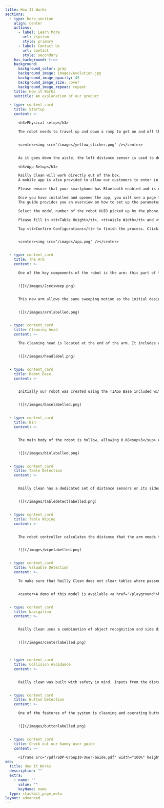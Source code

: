 ```yaml
---
title: How It Works
sections:
  - type: hero_section
    align: center
    actions:
      - label: Learn More
        url: /system
        style: primary
      - label: Contact Us
        url: contact
        style: secondary
    has_background: true
    background:
      background_color: gray
      background_image: images/evolution.jpg
      background_image_opacity: 45
      background_image_size: cover
      background_image_repeat: repeat
    title: How it Works
    subtitle: An explanation of our product

  - type: content_card
    title: Startup
    content: >-

      <h3>Physical setup</h3>

      The robot needs to travel up and down a ramp to get on and off the train. Once in the carriage, it will centre itself using the included stickers placed on doors.


      <center><img src="/images/yellow_sticker.png" /></center>


      As it goes down the aisle, the left distance sensor is used to detect the presence of a table. Upon reaching a table, the robot moves into position to begin wiping as well as opening its bin compartment. It first assesses whether there are any valuables in the way before wiping, and avoids cleaning the section if so. If it deems the section clear of valuables, the robot will wipe with a sponge attached to the end of the arm to clean the table, while pulling rubbish towards it and into the integrated bin. Once a table has been cleaned, the robot reverts back to detecting tables, finding and cleaning them as it goes, as well as turning around at the end of carriage around to clean the other side of the carriage. Once all the tables have been cleaned and the robot has reached the door it came in through, the front camera is used to detect the button to operate the door, cleaning it before pressing it to exit the carriage.

      <h3>App Setup</h3>

      Railly Clean will work directly out of the box.
      A mobile app is also provided to allow our customers to enter in certain setup parameters to customise and optimise Railly Clean to different trains, right on your smartphones.

      Please ensure that your smartphone has Bluetooth enabled and is connected to the Internet—this allows us to bring Railly Clean important updates!

      Once you have installed and opened the app, you will see a page to enter in different parameters.
      The guide provides you an overview on how to set up the parameters.

      Select the model number of the robot UUID picked up by the phone’s Bluetooth connection.

      Please fill in <tt>Table Height</tt>, <tt>Aisle Width</tt> and <tt>Pole Width</tt> to optimise the robot’s performance.

      Tap <tt>Confirm Configurations</tt> to finish the process. Clicking this button will transfer the environment setup data to the robot.


      <center><img src="/images/app.png" /></center>


  - type: content_card
    title: The Arm
    content: >-

      One of the key components of the robot is the arm: this part of the robot underwent the most changes as the project progressed. Initially the design planned to use a pre-made arm (the Pincher X 100 Robotic Arm). However, its small size was rather ineffective for the job. The second iteration of the arm was a two-section arm that allowed for movement in the middle joint. While it worked well for wiping tables, the arm principally was too large and didn’t tuck down to a small enough size for moving through the carriage's door.


      ![](/images/2secsweep.png)


      This new arm allows the same sweeping motion as the initial design but is much more flexible, allowing the arm to tuck into a smaller volume when not in use. The final design initially proved difficult to control; the additional joint required creating a new dedicated kinematics function to calculate the position and force the motors need to carry out the sweeping motion. Despite this initial setback, the arm now has a smooth and consistent sweeping motion which cleans the table and pushes rubbish into its bin.


      ![](/images/armlabelled.png)


  - type: content_card
    title: Cleaning head
    content: >-

      The cleaning head is located at the end of the arm. It includes a sponge, a main flat section with a pressure sensor on the bottom and an appendage which is used to clean and press buttons. The sponge is used to clean the tables by applying a cleaning solution as the arm wipes. The pressure sensor is used for feedback, so the controller can check that the robot is applying enough pressure on the table to clean effectively and can adjust the position of the arm accordingly. The flat shape of the head allows rubbish to be pushed towards the bin. The ‘wings’ on either side of the head are used to prevent rubbish from being pushed out of the way, guiding it instead into the middle of the head so it ends up in the bin.


      ![](/images/headlabel.png)


  - type: content_card
    title: Robot Base
    content: >-


      Initially our robot was created using the TIAGo Base included with Webots. This off-the-shelf component allowed us to begin working on the movement and detection functions of the robot immediately. However the base included several components that we didn’t need and was unstable, lacking the ability to turn nicely in a confined area. Taking inspiration from the KUKA youBot (also included with Webots), we created a new base that uses omnidirectional mecanum wheels. These wheels' unique design allows the robot to move in all four directions without rotating. This design change not only makes the cleaning process faster, but also makes the robot more efficient with less time spent on turning and correcting its position.


      ![](/images/baselabelled.png)


  - type: content_card
    title: Bin
    content: >-


      The main body of the robot is hollow, allowing 0.08<sup>3</sup> of rubbish swept off tables to be stored in a bin bag put in the compartment by the cleaner. On the bin side of the robot, the body is split in half: the top section is hinged and controlled by a motor, allowing access to the bin interior, while the bottom section houses the side distance sensor used for detecting tables. When the system is in place for wiping a table, the bin opens outward for rubbish to fall in. During normal movement the bin is closed. Inside the bin, a ceiling sensor is used to determine the rubbish collection level.


      ![](/images/binlabelled.png)


  - type: content_card
    title: Table Detection
    content: >-


      Railly Clean has a dedicated set of distance sensors on its sides. As the system moves through the carriage, the sensors are constantly scanning perpendicular to the direction of movement. The readings are fed back into the controller. The controller detects a table when a set of successive readings match the pattern for a train table, indicating that the robot just moved from a seat to empty space to the table pole. The robot then has to move back to the edge of table and starts the cleaning process, in which the robot computes and carries out as many sweeps as needed at the table.


      ![](/images/tabledetectlabelled.png)


  - type: content_card
    title: Table Wiping
    content: >-


      The robot controller calculates the distance that the arm needs to extend out based on the readings of the left distance sensor. The kinematics function then calculates the joint positions necessary to complete a cleaning sweep of that section of the table. In the case of unexpected failure during a sweep, the robot will simply tuck the arm back into its deactivated position, and then attempt the next sweep. This added fail-safe mechanism improves the system robustness by preventing the robot from getting stuck during its run.


      ![](/images/wipelabelled.png)


  - type: content_card
    title: Valuable Detection
    content: >-

      To make sure that Railly Clean does not clear tables where passengers might have left their valuables behind, we have created a valuable detection algorithm. To do this we have trained a classification model to distinguish between cleanable and valuable items and surfaces. We achieved this by using transfer learning and retraining the SOTA EfficientNet model for image classification. We used Tensorflow to train out model and create a tflite version which is optimized to work on devices with lower computational power like a Raspberry Pi. This means our model can work and give inferences entirely locally without relying on an hosted API making it secure and privacy friendly. By the help of a large dataset of pictures we collected, we were successfully able to repurpose the general image classification EfficientNet model to a highly accurate valuable vs cleanable classifier. The accuracy of our classifications is around 99%! Now whenever we detect a table, we first take a picture, which our model classifies as valuable or cleanable. The robot will skip to the next section of the table upon classifying an object as valuable.


      <center>A demo of this model is available <a href="/playground">here</a> to explore.</center>


  - type: content_card
    title: Navigation
    content: >-


      Railly Clean uses a combination of object recognition and side distance sensors to keep itself centred in the aisle. Two distance sensors on the left and right side of the robot, pointing at the walls, provide feedback about the position relative to the sides of the train. The robot uses an image recognition algorithm on the input from the camera to detect the sticker at either end of the carriage, adjusting its rotation relative to the location of the sticker.


      ![](/images/centerlabelled.png)



  - type: content_card
    title: Collision Avoidance
    content: >-


      Railly clean was built with safety in mind. Inputs from the distance sensors are continually fed into the controller to make sure that the robot isn’t about to collide with anything. In the event of an object being in the way of the robot, it uses its camera to distinguish between the end of the carriage (identified by the included sticker) and any other object that may be cause an obstruction.


  - type: content_card
    title: Button Detection
    content: >-

      One of the features of the system is cleaning and operating buttons. This is an important feature as the robot navigates the train and moves in and out of carriages autonomously. Railly Clean uses image recognition to identify buttons. Once a button has been identified, the image from the camera is passed to the controller for vision processing in Python. The position in 2D from the camera is converted to a 3D position relative to the arm. The kinematics controller then calculates the movements required to move the button pressing appendage to the button, before prompting the robot to press.


      ![](/images/buttonlabelled.png)


  - type: content_card
    title: Check out our handy user guide
    content: >-

      <iframe src="/pdf/SDP-Group10-User-Guide.pdf" width="100%" height="780"></iframe>
seo:
  title: How It Works
  description: ""
  extra:
    - name: ""
      value: ""
      keyName: name
  type: stackbit_page_meta
layout: advanced
---
```

